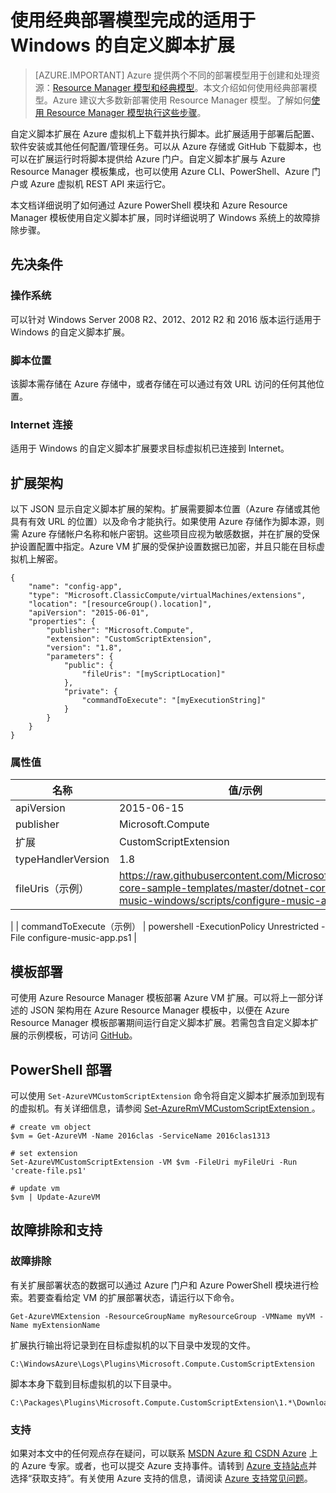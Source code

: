 <properties
    pageTitle="Windows VM 上的自定义脚本扩展 | Azure"
    description="通过使用自定义脚本扩展在远程 Windows VM 上运行 PowerShell 脚本自动执行 Azure VM 配置任务"
    services="virtual-machines-windows"
    documentationcenter=""
    author="neilpeterson"
    manager="timlt"
    editor=""
    tags="azure-service-management" />
<tags
    ms.assetid="ebb7340a-8f61-4d3c-a290-d7bf8de2d0bd"
    ms.service="virtual-machines-windows"
    ms.devlang="na"
    ms.topic="article"
    ms.tgt_pltfrm="vm-windows"
    ms.workload="infrastructure-services"
    ms.date="01/17/2017"
    wacn.date="02/20/2017"
    ms.author="nepeters" />  


# 使用经典部署模型完成的适用于 Windows 的自定义脚本扩展

> [AZURE.IMPORTANT] 
Azure 提供两个不同的部署模型用于创建和处理资源：[Resource Manager 模型和经典模型](/documentation/articles/resource-manager-deployment-model/)。本文介绍如何使用经典部署模型。Azure 建议大多数新部署使用 Resource Manager 模型。了解如何[使用 Resource Manager 模型执行这些步骤](/documentation/articles/virtual-machines-windows-extensions-customscript/)。

自定义脚本扩展在 Azure 虚拟机上下载并执行脚本。此扩展适用于部署后配置、软件安装或其他任何配置/管理任务。可以从 Azure 存储或 GitHub 下载脚本，也可以在扩展运行时将脚本提供给 Azure 门户。自定义脚本扩展与 Azure Resource Manager 模板集成，也可以使用 Azure CLI、PowerShell、Azure 门户或 Azure 虚拟机 REST API 来运行它。

本文档详细说明了如何通过 Azure PowerShell 模块和 Azure Resource Manager 模板使用自定义脚本扩展，同时详细说明了 Windows 系统上的故障排除步骤。

## 先决条件

### 操作系统

可以针对 Windows Server 2008 R2、2012、2012 R2 和 2016 版本运行适用于 Windows 的自定义脚本扩展。

### 脚本位置

该脚本需存储在 Azure 存储中，或者存储在可以通过有效 URL 访问的任何其他位置。

### Internet 连接

适用于 Windows 的自定义脚本扩展要求目标虚拟机已连接到 Internet。

## 扩展架构

以下 JSON 显示自定义脚本扩展的架构。扩展需要脚本位置（Azure 存储或其他具有有效 URL 的位置）以及命令才能执行。如果使用 Azure 存储作为脚本源，则需 Azure 存储帐户名称和帐户密钥。这些项目应视为敏感数据，并在扩展的受保护设置配置中指定。Azure VM 扩展的受保护设置数据已加密，并且只能在目标虚拟机上解密。

    {
        "name": "config-app",
        "type": "Microsoft.ClassicCompute/virtualMachines/extensions",
        "location": "[resourceGroup().location]",
        "apiVersion": "2015-06-01",
        "properties": {
            "publisher": "Microsoft.Compute",
            "extension": "CustomScriptExtension",
            "version": "1.8",
            "parameters": {
                "public": {
                    "fileUris": "[myScriptLocation]"
                },
                "private": {
                    "commandToExecute": "[myExecutionString]"
                }
            }
        }
    }

### 属性值

| 名称 | 值/示例 |
| ---- | ---- |
| apiVersion | 2015-06-15 |
| publisher | Microsoft.Compute |
| 扩展 | CustomScriptExtension |
| typeHandlerVersion | 1\.8 |
| fileUris（示例） | https://raw.githubusercontent.com/Microsoft/dotnet-core-sample-templates/master/dotnet-core-music-windows/scripts/configure-music-app.ps1  
 |
| commandToExecute（示例） | powershell -ExecutionPolicy Unrestricted -File configure-music-app.ps1 |

## 模板部署

可使用 Azure Resource Manager 模板部署 Azure VM 扩展。可以将上一部分详述的 JSON 架构用在 Azure Resource Manager 模板中，以便在 Azure Resource Manager 模板部署期间运行自定义脚本扩展。若需包含自定义脚本扩展的示例模板，可访问 [GitHub](https://github.com/Microsoft/dotnet-core-sample-templates/tree/master/dotnet-core-music-windows)。

## PowerShell 部署

可以使用 `Set-AzureVMCustomScriptExtension` 命令将自定义脚本扩展添加到现有的虚拟机。有关详细信息，请参阅 [Set-AzureRmVMCustomScriptExtension ](https://docs.microsoft.com/powershell/resourcemanager/azurerm.compute/v2.1.0/set-azurermvmcustomscriptextension)。

    # create vm object
    $vm = Get-AzureVM -Name 2016clas -ServiceName 2016clas1313

    # set extension
    Set-AzureVMCustomScriptExtension -VM $vm -FileUri myFileUri -Run 'create-file.ps1'

    # update vm
    $vm | Update-AzureVM

## 故障排除和支持

### 故障排除

有关扩展部署状态的数据可以通过 Azure 门户和 Azure PowerShell 模块进行检索。若要查看给定 VM 的扩展部署状态，请运行以下命令。

    Get-AzureVMExtension -ResourceGroupName myResourceGroup -VMName myVM -Name myExtensionName

扩展执行输出将记录到在目标虚拟机的以下目录中发现的文件。

    C:\WindowsAzure\Logs\Plugins\Microsoft.Compute.CustomScriptExtension

脚本本身下载到目标虚拟机的以下目录中。

    C:\Packages\Plugins\Microsoft.Compute.CustomScriptExtension\1.*\Downloads

### 支持

如果对本文中的任何观点存在疑问，可以联系 [MSDN Azure 和 CSDN Azure](/support/forums/) 上的 Azure 专家。或者，也可以提交 Azure 支持事件。请转到 [Azure 支持站点](/support/contact/)并选择“获取支持”。有关使用 Azure 支持的信息，请阅读 [Azure 支持常见问题](/support/faq/)。

<!---HONumber=Mooncake_0213_2017-->
<!--Update_Description: wording update-->